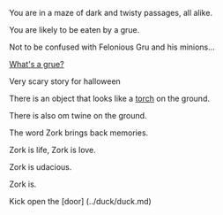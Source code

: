 You are in a maze of dark and twisty passages, all alike.

You are likely to be eaten by a grue.

Not to be confused with Felonious Gru and his minions...

[What's a grue?](../grue/grue.md)

Very scary story for halloween

There is an object that looks like a [torch](../torch/torch.md) on the ground.

There is also om twine on the ground.

The word Zork brings back memories.

Zork is life, Zork is love.

Zork is udacious.

Zork is.

Kick open the [door] (../duck/duck.md)
